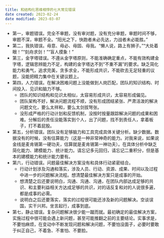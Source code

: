 ```yaml
---
title: 和结构化思维相悖的七大常见错误
date created: 2023-02-24
date modified: 2023-03-07
---
```

- 第一，审题错误。完全不审题，没有审对题，没有充分审题，审题时间不够，审题不深，审题不全。“阳光之下，快跑者未必先达，力战者未必能胜。”
- 第二，我执错误。毋意、毋必、毋固、毋我。“懒人说，路上有狮子。”“大处着眼！”“刻舟求剑！”“盲人摸象！”
- 第三，金字塔错误。不遵从金字塔原则，不能准确确定重点，不能有效构建金字塔，逻辑思辨能力不足，构建的金字塔达不到“不重不漏”的要求。缺乏简化能力和勇气，追求完美，贪多求全，不能形成共识，不能砍去无足轻重的议题，没能把精力集中在关键议题上。
- 第四，人力错误。在解决困难问题上没能做到人岗匹配，团队的知识结构、时间投入、见识和脑力不够。
	- 团队的知识结构和见识太相似，太容易形成共识，太容易形成偏见。
	- 团队架构不好，解决问题流程不顺，没有形成团结紧张、严肃活泼的解决问题文化，要么太祥和，要么太剑拔弩张。
	- 没形成严格的行动计划和反馈机制，没按时按量跟踪解决问题的成果和困难。分解后的责任没能落实到个人，出了问题，找不到责任人，拿着板子，打不着屁股。
- 第五，分析错误。团队没有足够脑力和工具完成具体关键分析。缺少数据。数据没有的时候，没有估算能力（这是一种非常神奇的能力。对我来说，如果说金线是麦肯锡第一硬功夫，估算就是麦肯锡第一神功夫）。在具体分析中缺乏简化能力、建模能力、统计能力。请忘记多元回归，请忘记二重积分，但是基本的建模能力和统计能力要有。
- 第六，行动错误。问题最佳解决方案没有和具体行动紧密结合。
	- 行动计划涉及沟通和落实，涉及人员、行动、资源、成果、时间以及过程中进一步的问题解决流程。想清楚最佳解决方案只是成事的开始。
	- 想清楚之后还要说明白，沟通、沟通、沟通，在团队内部达成足够的共识、和主要利益相关方达成足够的共识，对的话反复和对的人说很多遍，都是成事的必需。
	- 说明白之后还要落实，落实的过程很可能还涉及新的问题解决。空谈误国，实干兴邦。坐言起行，成事到底。
- 第七，静止错误。复杂问题解决很少能一蹴而就。最初确定的最佳解决方案，实施过程中很可能会遇上新问题，甚至可能推翻之前的主要结论。实事求是，不要怕麻烦，在变动中不断发现问题和解决问题，不要怕没面子，必要时要敢于纠正自己，不着急、不害怕、不要脸。
